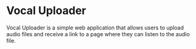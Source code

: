 # Vocal Uploader

Vocal Uploader is a simple web application that allows users to upload audio files and receive a link to a page where they can listen to the audio file.